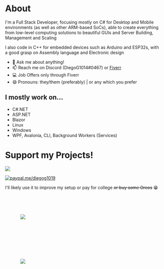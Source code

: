# About

I'm a Full Stack Developer, focusing mostly on C# for Desktop and Mobile environments (as well as other ARM-based SoCs), able to create everything from low-level computing solutions to beautiful GUIs and Server Building, Management and Scaling

I also code in C++ for embedded devices such as Arduino and ESP32s, with a good grasp on Assembly language and Electronic design

- 💬 Ask me about anything!
- 📫 Reach me on Discord (DiegoG1014#0467) or [Fiverr](https://www.fiverr.com/diegog1014)
- 💻 Job Offers only through Fiverr
- 😄 Pronouns: they/them (preferably) | or any which you prefer

## I mostly work on...
- C#.NET
- ASP.NET
- Blazor
- Linux
- Windows
- WPF, Avalonia, CLI, Background Workers (Services)

# Support my Projects!
<a href="https://www.buymeacoffee.com/DiegoG1019"><img src="https://img.buymeacoffee.com/button-api/?text=Buy me a coffee&emoji=&slug=DiegoG1019&button_colour=5F7FFF&font_colour=ffffff&font_family=Inter&outline_colour=000000&coffee_colour=FFDD00"></a>

[![paypal.me/diegog1019](https://ionicabizau.github.io/badges/paypal.svg)](https://paypal.me/diegog1019)

I'll likely use it to improve my setup or pay for college ~~or buy some Oreos~~ 😁

## 

<a href="https://github.com/anuraghazra/github-readme-stats">
  <img style="horizontal-align:middle;margin:50px 50px" src="https://github-readme-stats.vercel.app/api?username=DiegoG1019&show_icons=true&theme=tokyonight">
</a>

## 

<a href="https://github.com/anuraghazra/github-readme-stats">
  <img style="horizontal-align:middle;margin:50px 50px" src="https://github-readme-stats.vercel.app/api/top-langs/?username=DiegoG1019&layout=compact&theme=tokyonight">
</a>
